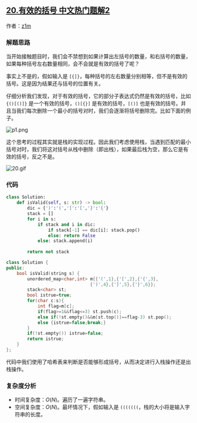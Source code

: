 ## [20.有效的括号 中文热门题解2](https://leetcode.cn/problems/valid-parentheses/solutions/100000/zhu-bu-fen-xi-tu-jie-zhan-zhan-shi-zui-biao-zhun-d)

作者：[z1m](https://leetcode.cn/u/z1m)

### 解题思路
当开始接触题目时，我们会不禁想到如果计算出左括号的数量，和右括号的数量，如果每种括号左右数量相同，会不会就是有效的括号了呢？

事实上不是的，假如输入是 `[{]}`，每种括号的左右数量分别相等，但不是有效的括号。这是因为结果还与括号的位置有关。

仔细分析我们发现，对于有效的括号，它的部分子表达式仍然是有效的括号，比如 `{()[()]}` 是一个有效的括号，`()[{}]` 是有效的括号，`[()]` 也是有效的括号。并且当我们每次删除一个最小的括号对时，我们会逐渐将括号删除完。比如下面的例子。

![p1.png](https://pic.leetcode-cn.com/467248403853f33e0dabd80c644893ad22aa6069f261bd6a4c4d62e3d7df2f8c-p1.png)



这个思考的过程其实就是栈的实现过程。因此我们考虑使用栈，当遇到匹配的最小括号对时，我们将这对括号从栈中删除（即出栈），如果最后栈为空，那么它是有效的括号，反之不是。

![20.gif](https://pic.leetcode-cn.com/baa8829ac398e665eb645dca29eadd631e2b337e05022aa5a678e091471a4913-20.gif)




### 代码

```Python []
class Solution:
    def isValid(self, s: str) -> bool:
        dic = {')':'(',']':'[','}':'{'}
        stack = []
        for i in s:
            if stack and i in dic:
                if stack[-1] == dic[i]: stack.pop()
                else: return False
            else: stack.append(i)
            
        return not stack
```
```C++ []
class Solution {
public:
    bool isValid(string s) {
        unordered_map<char,int> m{{'(',1},{'[',2},{'{',3},
                                {')',4},{']',5},{'}',6}};
        stack<char> st;
        bool istrue=true;
        for(char c:s){
            int flag=m[c];
            if(flag>=1&&flag<=3) st.push(c);
            else if(!st.empty()&&m[st.top()]==flag-3) st.pop();
            else {istrue=false;break;}
        }
        if(!st.empty()) istrue=false;
        return istrue;
    }
};
```

代码中我们使用了哈希表来判断是否能够形成括号，从而决定进行入栈操作还是出栈操作。


### 复杂度分析
- 时间复杂度：$O(N)$。遍历了一遍字符串。
- 空间复杂度：$O(N)$。最坏情况下，假如输入是 `(((((((`，栈的大小将是输入字符串的长度。